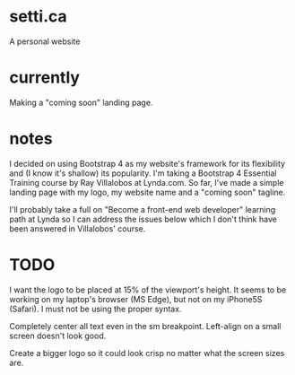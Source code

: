# setti.ca
A personal website

# currently
Making a "coming soon" landing page.

# notes
I decided on using Bootstrap 4 as my website's framework for its flexibility and (I know it's shallow) its popularity. I'm taking a Bootstrap 4 Essential Training course by Ray Villalobos at Lynda.com. So far, I've made a simple landing page with my logo, my website name and a "coming soon" tagline.

I'll probably take a full on "Become a front-end web developer" learning path at Lynda so I can address the issues below which I don't think have been answered in Villalobos' course.

# TODO
I want the logo to be placed at 15% of the viewport's height. It seems to be working on my laptop's browser (MS Edge), but not on my iPhone5S (Safari). I must not be using the proper syntax.

Completely center all text even in the sm breakpoint. Left-align on a small screen doesn't look good.

Create a bigger logo so it could look crisp no matter what the screen sizes are. 
  

